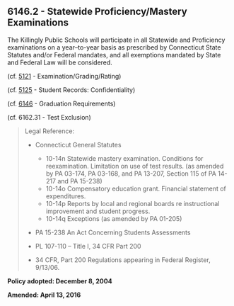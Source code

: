## 6146.2 - Statewide Proficiency/Mastery Examinations

The Killingly Public Schools will participate in all Statewide and Proficiency examinations on a year–to-year basis as prescribed by Connecticut State Statutes and/or Federal mandates, and all exemptions mandated by State and Federal Law will be considered.

\(cf. [5121](/policies/5000/5121.md) - Examination/Grading/Rating\)

\(cf. [5125](/policies/5000/5125.md) - Student Records: Confidentiality\)

\(cf. [6146](/policies/6000/6146.md) - Graduation Requirements\)

\(cf. 6162.31 - Test Exclusion\)

> Legal Reference:
> 
> * Connecticut General Statutes
>   * 10-14n Statewide mastery examination. Conditions for reexamination. Limitation on use of test results. \(as amended by PA 03-174, PA 03-168, and PA 13-207, Section 115 of PA 14-217 and PA 15-238\)
>   * 10-14o  Compensatory education grant. Financial statement of expenditures.
>   * 10-14p Reports by local and regional boards re instructional improvement and student progress.
>   * 10-14q Exceptions \(as amended by PA 01-205\)
> 
> * PA 15-238 An Act Concerning Students Assessments
> * PL 107-110 – Title I, 34 CFR Part 200
> * 34 CFR, Part 200 Regulations appearing in Federal Register, 9/13/06.

**Policy adopted:  December 8, 2004**

**Amended: April 13, 2016**

